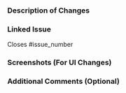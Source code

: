 <!-- Please use the template below! You can delete sections that are labeled Optional or are not relevant to your PR. Click "Preview" to check that your PR documentation is well formatted --> 

### Description of Changes
<!-- Include 1-2 sentence describing the functional changes this PR makes to the project. -->

### Linked Issue 
<!-- Replace issue_number with this PR's associated issue. Merging the PR will automatically close the linked issue. -->
Closes #issue_number

### Screenshots (For UI Changes)
<!-- If this PR makes changes to our projects UI, include screenshots of the affected pages. -->

### Additional Comments (Optional)
<!-- Any notes about the code changes/follow-up issues -->
